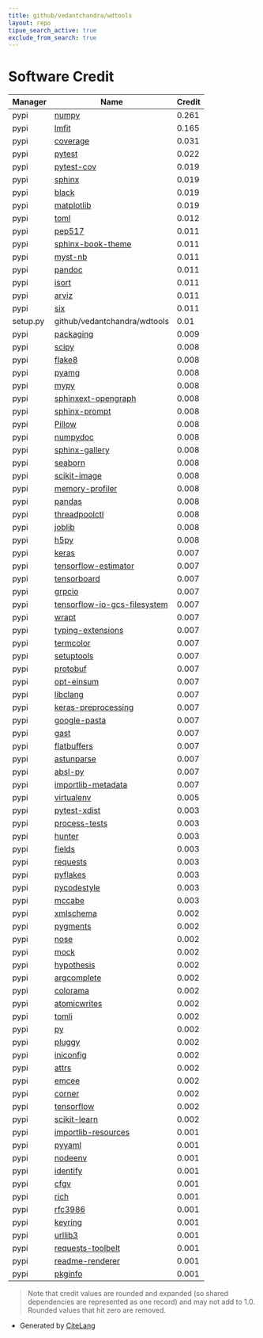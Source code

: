 ```yaml
---
title: github/vedantchandra/wdtools
layout: repo
tipue_search_active: true
exclude_from_search: true
---
```

# Software Credit

|Manager|Name|Credit|
|-------|----|------|
|pypi|[numpy](https://www.numpy.org)|0.261|
|pypi|[lmfit](https://lmfit.github.io/lmfit-py/)|0.165|
|pypi|[coverage](https://github.com/nedbat/coveragepy)|0.031|
|pypi|[pytest](https://docs.pytest.org/en/latest/)|0.022|
|pypi|[pytest-cov](https://github.com/pytest-dev/pytest-cov)|0.019|
|pypi|[sphinx](https://pypi.org/project/sphinx)|0.019|
|pypi|[black](https://pypi.org/project/black)|0.019|
|pypi|[matplotlib](https://pypi.org/project/matplotlib)|0.019|
|pypi|[toml](https://pypi.org/project/toml)|0.012|
|pypi|[pep517](https://github.com/pypa/pep517)|0.011|
|pypi|[sphinx-book-theme](https://sphinx-book-theme.readthedocs.io)|0.011|
|pypi|[myst-nb](https://github.com/executablebooks/myst-nb)|0.011|
|pypi|[pandoc](https://pypi.org/project/pandoc)|0.011|
|pypi|[isort](https://pypi.org/project/isort)|0.011|
|pypi|[arviz](https://pypi.org/project/arviz)|0.011|
|pypi|[six](https://pypi.org/project/six)|0.011|
|setup.py|github/vedantchandra/wdtools|0.01|
|pypi|[packaging](https://pypi.org/project/packaging)|0.009|
|pypi|[scipy](https://www.scipy.org)|0.008|
|pypi|[flake8](https://github.com/pycqa/flake8)|0.008|
|pypi|[pyamg](https://pypi.org/project/pyamg)|0.008|
|pypi|[mypy](https://pypi.org/project/mypy)|0.008|
|pypi|[sphinxext-opengraph](https://pypi.org/project/sphinxext-opengraph)|0.008|
|pypi|[sphinx-prompt](https://pypi.org/project/sphinx-prompt)|0.008|
|pypi|[Pillow](https://pypi.org/project/Pillow)|0.008|
|pypi|[numpydoc](https://pypi.org/project/numpydoc)|0.008|
|pypi|[sphinx-gallery](https://pypi.org/project/sphinx-gallery)|0.008|
|pypi|[seaborn](https://pypi.org/project/seaborn)|0.008|
|pypi|[scikit-image](https://pypi.org/project/scikit-image)|0.008|
|pypi|[memory-profiler](https://pypi.org/project/memory-profiler)|0.008|
|pypi|[pandas](https://pypi.org/project/pandas)|0.008|
|pypi|[threadpoolctl](https://pypi.org/project/threadpoolctl)|0.008|
|pypi|[joblib](https://pypi.org/project/joblib)|0.008|
|pypi|[h5py](http://www.h5py.org)|0.008|
|pypi|[keras](https://pypi.org/project/keras)|0.007|
|pypi|[tensorflow-estimator](https://pypi.org/project/tensorflow-estimator)|0.007|
|pypi|[tensorboard](https://pypi.org/project/tensorboard)|0.007|
|pypi|[grpcio](https://pypi.org/project/grpcio)|0.007|
|pypi|[tensorflow-io-gcs-filesystem](https://pypi.org/project/tensorflow-io-gcs-filesystem)|0.007|
|pypi|[wrapt](https://pypi.org/project/wrapt)|0.007|
|pypi|[typing-extensions](https://pypi.org/project/typing-extensions)|0.007|
|pypi|[termcolor](https://pypi.org/project/termcolor)|0.007|
|pypi|[setuptools](https://pypi.org/project/setuptools)|0.007|
|pypi|[protobuf](https://pypi.org/project/protobuf)|0.007|
|pypi|[opt-einsum](https://pypi.org/project/opt-einsum)|0.007|
|pypi|[libclang](https://pypi.org/project/libclang)|0.007|
|pypi|[keras-preprocessing](https://pypi.org/project/keras-preprocessing)|0.007|
|pypi|[google-pasta](https://pypi.org/project/google-pasta)|0.007|
|pypi|[gast](https://pypi.org/project/gast)|0.007|
|pypi|[flatbuffers](https://pypi.org/project/flatbuffers)|0.007|
|pypi|[astunparse](https://pypi.org/project/astunparse)|0.007|
|pypi|[absl-py](https://pypi.org/project/absl-py)|0.007|
|pypi|[importlib-metadata](https://pypi.org/project/importlib-metadata)|0.007|
|pypi|[virtualenv](https://pypi.org/project/virtualenv)|0.005|
|pypi|[pytest-xdist](https://pypi.org/project/pytest-xdist)|0.003|
|pypi|[process-tests](https://pypi.org/project/process-tests)|0.003|
|pypi|[hunter](https://pypi.org/project/hunter)|0.003|
|pypi|[fields](https://pypi.org/project/fields)|0.003|
|pypi|[requests](https://pypi.org/project/requests)|0.003|
|pypi|[pyflakes](https://pypi.org/project/pyflakes)|0.003|
|pypi|[pycodestyle](https://pypi.org/project/pycodestyle)|0.003|
|pypi|[mccabe](https://pypi.org/project/mccabe)|0.003|
|pypi|[xmlschema](https://pypi.org/project/xmlschema)|0.002|
|pypi|[pygments](https://pypi.org/project/pygments)|0.002|
|pypi|[nose](https://pypi.org/project/nose)|0.002|
|pypi|[mock](https://pypi.org/project/mock)|0.002|
|pypi|[hypothesis](https://pypi.org/project/hypothesis)|0.002|
|pypi|[argcomplete](https://pypi.org/project/argcomplete)|0.002|
|pypi|[colorama](https://pypi.org/project/colorama)|0.002|
|pypi|[atomicwrites](https://pypi.org/project/atomicwrites)|0.002|
|pypi|[tomli](https://pypi.org/project/tomli)|0.002|
|pypi|[py](https://pypi.org/project/py)|0.002|
|pypi|[pluggy](https://pypi.org/project/pluggy)|0.002|
|pypi|[iniconfig](https://pypi.org/project/iniconfig)|0.002|
|pypi|[attrs](https://pypi.org/project/attrs)|0.002|
|pypi|[emcee](https://emcee.readthedocs.io)|0.002|
|pypi|[corner](https://corner.readthedocs.io)|0.002|
|pypi|[tensorflow](https://www.tensorflow.org/)|0.002|
|pypi|[scikit-learn](http://scikit-learn.org)|0.002|
|pypi|[importlib-resources](https://pypi.org/project/importlib-resources)|0.001|
|pypi|[pyyaml](https://pypi.org/project/pyyaml)|0.001|
|pypi|[nodeenv](https://pypi.org/project/nodeenv)|0.001|
|pypi|[identify](https://pypi.org/project/identify)|0.001|
|pypi|[cfgv](https://pypi.org/project/cfgv)|0.001|
|pypi|[rich](https://pypi.org/project/rich)|0.001|
|pypi|[rfc3986](https://pypi.org/project/rfc3986)|0.001|
|pypi|[keyring](https://pypi.org/project/keyring)|0.001|
|pypi|[urllib3](https://pypi.org/project/urllib3)|0.001|
|pypi|[requests-toolbelt](https://pypi.org/project/requests-toolbelt)|0.001|
|pypi|[readme-renderer](https://pypi.org/project/readme-renderer)|0.001|
|pypi|[pkginfo](https://pypi.org/project/pkginfo)|0.001|


> Note that credit values are rounded and expanded (so shared dependencies are represented as one record) and may not add to 1.0. Rounded values that hit zero are removed.


- Generated by [CiteLang](https://github.com/vsoch/citelang)
